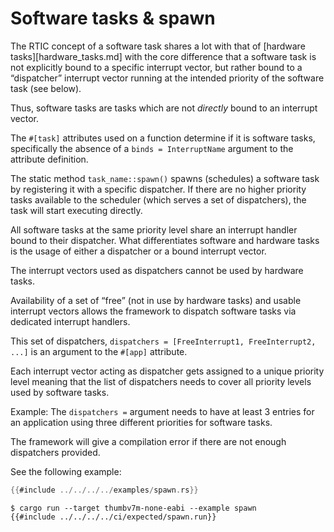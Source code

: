 # Software tasks & spawn

The RTIC concept of a software task shares a lot with that of [hardware tasks][hardware_tasks.md]
with the core difference that a software task is not explicitly bound to a specific
interrupt vector, but rather bound to a “dispatcher” interrupt vector running
at the intended priority of the software task (see below).

Thus, software tasks are tasks which are not *directly* bound to an interrupt vector.

The `#[task]` attributes used on a function determine if it is
software tasks, specifically the absence of a `binds = InterruptName`
argument to the attribute definition.

The static method `task_name::spawn()` spawns (schedules) a software
task by registering it with a specific dispatcher.  If there are no
higher priority tasks available to the scheduler (which serves a set
of dispatchers), the task will start executing directly.

All software tasks at the same priority level share an interrupt handler bound to their dispatcher.
What differentiates software and hardware tasks is the usage of either a dispatcher or a bound interrupt vector.

The interrupt vectors used as dispatchers cannot be used by hardware tasks.

Availability of a set of “free” (not in use by hardware tasks) and usable interrupt vectors allows the framework
to dispatch software tasks via dedicated interrupt handlers. 

This set of dispatchers, `dispatchers = [FreeInterrupt1, FreeInterrupt2, ...]` is an
argument to the `#[app]` attribute.

Each interrupt vector acting as dispatcher gets assigned to a unique priority level meaning that
the list of dispatchers needs to cover all priority levels used by software tasks.

Example: The `dispatchers =` argument needs to have at least 3 entries for an application using
three different priorities for software tasks.

The framework will give a compilation error if there are not enough dispatchers provided.

See the following example:

``` rust
{{#include ../../../../examples/spawn.rs}}
```

``` console
$ cargo run --target thumbv7m-none-eabi --example spawn
{{#include ../../../../ci/expected/spawn.run}}
```
